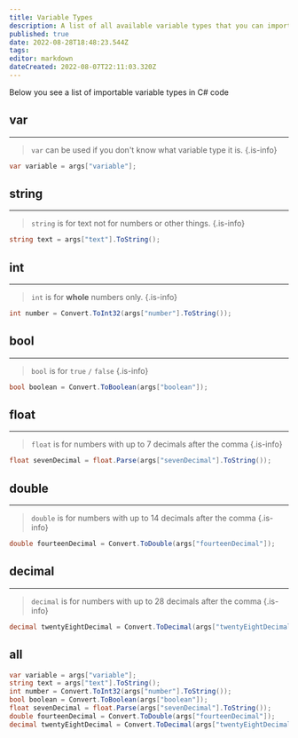 ```yaml
---
title: Variable Types
description: A list of all available variable types that you can import in to your code
published: true
date: 2022-08-28T18:48:23.544Z
tags: 
editor: markdown
dateCreated: 2022-08-07T22:11:03.320Z
---
```


Below you see a list of importable variable types in C# code

## var
---

> `var` can be used if you don't know what variable type it is.
{.is-info}
```csharp
var variable = args["variable"];
```

## string
---
> `string` is for text not for numbers or other things.
{.is-info}
```csharp
string text = args["text"].ToString();
```

## int
---
> `int` is for **whole** numbers only.
{.is-info}
```csharp
int number = Convert.ToInt32(args["number"].ToString());

```

## bool
---
> `bool` is for `true` `/` `false`
{.is-info}
```csharp
bool boolean = Convert.ToBoolean(args["boolean"]);
```

## float
---
> `float` is for numbers with up to 7 decimals after the comma
{.is-info}
```csharp
float sevenDecimal = float.Parse(args["sevenDecimal"].ToString());
```

## double
---
> `double` is for numbers with up to 14 decimals after the comma
{.is-info}
```csharp
double fourteenDecimal = Convert.ToDouble(args["fourteenDecimal"]);
```

## decimal
---
> `decimal` is for numbers with up to 28 decimals after the comma
{.is-info}
```csharp
decimal twentyEightDecimal = Convert.ToDecimal(args["twentyEightDecimal"]);
```

## all
```csharp
var variable = args["variable"];
string text = args["text"].ToString();
int number = Convert.ToInt32(args["number"].ToString());
bool boolean = Convert.ToBoolean(args["boolean"]);
float sevenDecimal = float.Parse(args["sevenDecimal"].ToString());
double fourteenDecimal = Convert.ToDouble(args["fourteenDecimal"]);
decimal twentyEightDecimal = Convert.ToDecimal(args["twentyEightDecimal"]);
```